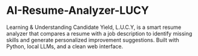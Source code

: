 # AI-Resume-Analyzer-LUCY
Learning &amp; Understanding Candidate Yield, L.U.C.Y,  is a smart resume analyzer that compares a resume with a job description to identify missing skills and generate personalized improvement suggestions. Built with Python, local LLMs, and a clean web interface.
